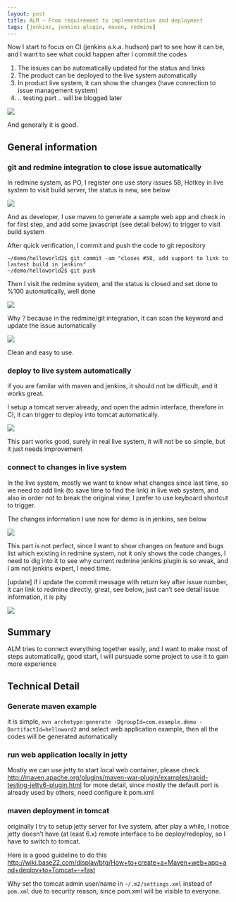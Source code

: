 ```yaml
---
layout: post
title: ALM – From requirement to implementation and deployment
tags: [jenkins, jenkins-plugin, maven, redmine]
---
```


Now I start to focus on CI (jenkins a.k.a. hudson) part to see how it can be, and I want to see what could happen after I commit the codes

1. The issues can be automatically updated for the status and links 
2. The product can be deployed to the live system automatically 
3. In product live system, it can show the changes (have connection to issue management system) 
4. .. testing part .. will be blogged later 

![](http://www.larrycaiyu.com/blog/images/alm-211-1.png)

And generally it is good.

## General information

### git and redmine integration to close issue automatically

In redmine system, as PO, I register one use story issues 58, Hotkey in live system to visit build server, the status is new,  see below

![](http://www.larrycaiyu.com/blog/images/alm-211-2.png)

And as developer, I use maven to generate a sample web app and check in for first step, and add some javascript (see detail below) to trigger to visit build system

After quick verification, I commit and push the code to git repository

	~/demo/helloworld2$ git commit -am "closes #58, add support to link to lastest build in jenkins" 
	~/demo/helloworld2$ git push

Then I visit the redmine system, and the status is closed and set done to %100 automatically, well done 

![](http://www.larrycaiyu.com/blog/images/alm-211-3.png)

Why ? because in the redmine/git integration, it can scan the keyword and update the issue automatically

![](http://www.larrycaiyu.com/blog/images/alm-211-4.png)
 
Clean and easy to use.

### deploy to live system automatically

if you are familar with maven and jenkins, it should not be difficult, and it works great.

I setup a tomcat server already, and open the admin interface, therefore in CI, it can trigger to deploy into tomcat automatically.

![](http://www.larrycaiyu.com/blog/images/alm-211-5.png) 

This part works good, surely in real live system, it will not be so simple, but it just needs improvement

### connect to changes in live system

In the live system, mostly we want to know what changes since last time, so we need to add link (to save time to find the link) in live web system, and also in order not to break the original view, I prefer to use keyboard shortcut to trigger.

The changes information I use now for demo is in jenkins, see below

![](http://www.larrycaiyu.com/blog/images/alm-211-6.png)
  
This part is not perfect, since I want to show changes on feature and bugs list which existing in redmine system, not it only shows the code changes, I need to dig into it to see why current redmine jenkins plugin is so weak, and I am not jenkins expert, I need time.

[update] if i update the commit message with return key after issue number, it can link to redmine directly, great, see below, just can’t see detail issue information, it is pity

![](http://www.larrycaiyu.com/blog/images/alm-211-7.png) 

## Summary
ALM tries to connect everything together easily, and I want to make most of steps automatically, good start, I will pursuade some project to use it to gain more experience

## Technical Detail

### Generate maven example
it is simple, `mvn archetype:generate -DgroupId=com.example.demo -DartifactId=helloword2` and select web application example, then all the codes will be generated automatically

### run web application locally in jetty
Mostly we can use jetty to start local web container, please check http://maven.apache.org/plugins/maven-war-plugin/examples/rapid-testing-jetty6-plugin.html for more detail, since mostly the default port is already used by others, need configure it pom.xml

### maven deployment in tomcat

originally I try to setup jetty server for live system, after play a while, I notice jetty doesn’t have (at least 6.x) remote interface to be deploy/redeploy, so I have to switch to tomcat.

Here is a good guideline to do this http://wiki.base22.com/display/btg/How+to+create+a+Maven+web+app+and+deploy+to+Tomcat+-+fast

Why set the tomcat admin user/name in `~/.m2/settings.xml` instead of `pom.xml` due to security reason, since pom.xml will be visible to everyone.

